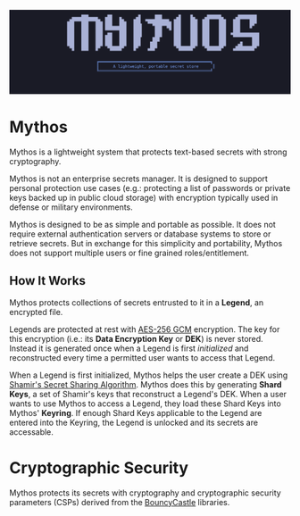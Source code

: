 
![Mythos Logo](logo.svg)

# Mythos
Mythos is a lightweight system that protects text-based secrets with strong cryptography.

Mythos is not an enterprise secrets manager. It is designed to support personal protection use cases (e.g.: protecting a list of passwords or private keys backed up in public cloud storage) with encryption typically used in defense or military environments.

Mythos is designed to be as simple and portable as possible. It does not require external authentication servers or database systems to store or retrieve secrets. But in exchange for this simplicity and portability, Mythos does not support multiple users or fine grained roles/entitlement. 

## How It Works
Mythos protects collections of secrets entrusted to it in a **Legend**, an encrypted file. 

Legends are protected at rest with [AES-256 GCM](https://en.wikipedia.org/wiki/Galois/Counter_Mode) encryption. The key for this encryption (i.e.: its **Data Encryption Key** or **DEK**) is never stored. Instead it is generated once when a Legend is first *initialized* and reconstructed every time a permitted user wants to access that Legend. 

When a Legend is first initialized, Mythos helps the user create a DEK using [Shamir's Secret Sharing Algorithm](https://en.wikipedia.org/wiki/Shamir%27s_secret_sharing). Mythos does this by generating **Shard Keys**, a set of Shamir's keys that reconstruct a Legend's DEK. When a user wants to use Mythos to access a Legend, they load these Shard Keys into Mythos' **Keyring**. If enough Shard Keys applicable to the Legend are entered into the Keyring, the Legend is unlocked and its secrets are accessable. 

# Cryptographic Security
Mythos protects its secrets with cryptography and cryptographic security parameters (CSPs) derived from the [BouncyCastle](https://www.bouncycastle.org/) libraries. 

